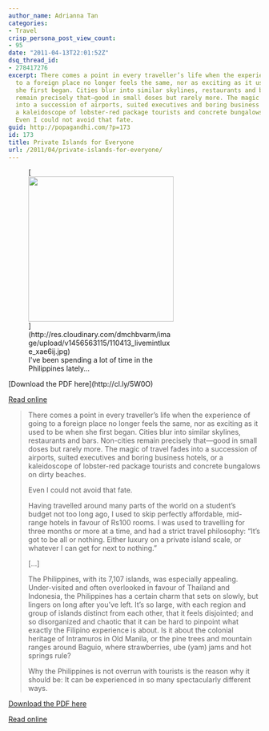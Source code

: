 ```yaml
---
author_name: Adrianna Tan
categories:
- Travel
crisp_persona_post_view_count:
- 95
date: "2011-04-13T22:01:52Z"
dsq_thread_id:
- 278417276
excerpt: There comes a point in every traveller’s life when the experience of going
  to a foreign place no longer feels the same, nor as exciting as it used to be when
  she first began. Cities blur into similar skylines, restaurants and bars. Non-cities
  remain precisely that—good in small doses but rarely more. The magic of travel fades
  into a succession of airports, suited executives and boring business hotels, or
  a kaleidoscope of lobster-red package tourists and concrete bungalows on dirty beaches.
  Even I could not avoid that fate.
guid: http://popagandhi.com/?p=173
id: 173
title: Private Islands for Everyone
url: /2011/04/private-islands-for-everyone/
---
```


<figure id="attachment_175" style="width: 290px" class="wp-caption alignleft">[<img src="http://res.cloudinary.com/dmchbvarm/image/upload/c_crop,h_290,w_290,x_175,y_0/v1456563115/110413_livemintluxe_xae6ij.jpg" alt="" title="110413_livemintluxe" width="290" height="290" class="size-thumbnail wp-image-175" />](http://res.cloudinary.com/dmchbvarm/image/upload/v1456563115/110413_livemintluxe_xae6ij.jpg)<figcaption class="wp-caption-text">I've been spending a lot of time in the Philippines lately...</figcaption></figure>[Download the PDF here](http://cl.ly/5W0O)

[Read online](http://www.livemint.com/articles/2011/03/24194106/King-of-your-island.html)

> There comes a point in every traveller’s life when the experience of going to a foreign place no longer feels the same, nor as exciting as it used to be when she first began. Cities blur into similar skylines, restaurants and bars. Non-cities remain precisely that—good in small doses but rarely more. The magic of travel fades into a succession of airports, suited executives and boring business hotels, or a kaleidoscope of lobster-red package tourists and concrete bungalows on dirty beaches.
>
> Even I could not avoid that fate.
>
> Having travelled around many parts of the world on a student’s budget not too long ago, I used to skip perfectly affordable, mid-range hotels in favour of Rs100 rooms. I was used to travelling for three months or more at a time, and had a strict travel philosophy: “It’s got to be all or nothing. Either luxury on a private island scale, or whatever I can get for next to nothing.”
>
> [&#8230;]
>
> The Philippines, with its 7,107 islands, was especially appealing. Under-visited and often overlooked in favour of Thailand and Indonesia, the Philippines has a certain charm that sets on slowly, but lingers on long after you’ve left. It’s so large, with each region and group of islands distinct from each other, that it feels disjointed; and so disorganized and chaotic that it can be hard to pinpoint what exactly the Filipino experience is about. Is it about the colonial heritage of Intramuros in Old Manila, or the pine trees and mountain ranges around Baguio, where strawberries, ube (yam) jams and hot springs rule?
>
> Why the Philippines is not overrun with tourists is the reason why it should be: It can be experienced in so many spectacularly different ways.

[Download the PDF here](http://cl.ly/5W0O)

[Read online](http://www.livemint.com/articles/2011/03/24194106/King-of-your-island.html)
